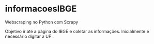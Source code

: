# informacoesIBGE
Webscraping no Python com Scrapy


Objetivo ir até a página do IBGE e coletar as informações.
Inicialmente é necessário digitar a UF .

